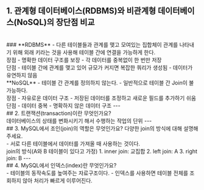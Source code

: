 ## 1. 관계형 데이터베이스(RDBMS)와 비관계형 데이터베이스(NoSQL)의 장단점 비교
<br>
### **RDBMS**
- 다른 테이블들과 관계를 맺고 모여있는 집합체이 관계를 나타내기 위해 외래 키라는 것을 사용해 테이블 간에 연결을 가능하게 한다.
<br>
장점
- 명확한 데이터 구조를 보장
- 각 데이터를 중복없이 한 번만 저장
<br>
단점
- 테이블 간에 관계를 맺고 있어 규모가 커지면 복잡한 쿼리가 생성됨
- 데이터가 유연하지 않음
<br>
**NoSQL**
- 테이블 간 관계를 정의하지 않는다.
- 일반적으로 테이블 간 Join이 불가능하다.
<br>
장점
- 자유로운 데이터 구조
- 저장된 데이터를 조정하고 새로운 필드를 추가하기 쉬움
<br>
단점
- 데이터 중복
- 명확하지 않은 데이터 구조
---
<br>
## 2. 트랜잭션(transaction)이란 무엇인가요?
<br>
데이터베이스의 상태를 변화시키기 해서 수행하는 작업의 단위
---
<br>
## 3. MySQL에서 조인(join)의 역할은 무엇인가요? 다양한 join의 방식에 대해 설명해주세요.
<br>
- 서로 다른 테이블에서 데이터를 가져올 때 사용하는 것이다.
<br>
join의 방식(A와 B 테이블이 있다고 가정)
1. inner join: 교집합
2. left join: A
3. right join: B
---
<br>
## 4. MySQL에서 인덱스(index)란 무엇인가요?
<br>
- 테이블의 동작속도를 높여주는 자료구조이다.
- 인덱스를 사용하면 테이블 전체를 조회하지 않아 처리가 빠르게 이루어진다.
<br>
